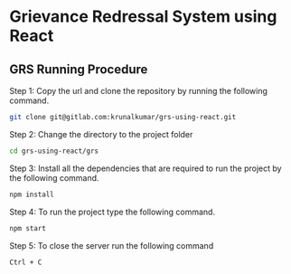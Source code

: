 # Grievance Redressal System using React

## GRS Running Procedure

Step 1:
Copy the url and clone the repository by running the following command.

```bash
git clone git@gitlab.com:krunalkumar/grs-using-react.git
```

Step 2:
Change the directory to the project folder

```bash
cd grs-using-react/grs
```

Step 3:
Install all the dependencies that are required to run the project by the following command.

```bash
npm install
```

Step 4:
To run the project type the following command.

```bash
npm start
```

Step 5:
To close the server run the following command

```bash
Ctrl + C
```